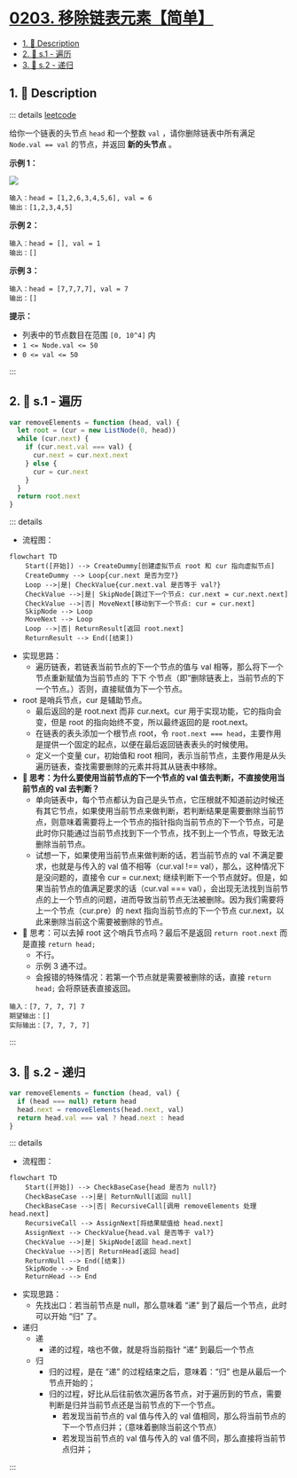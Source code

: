 # [0203. 移除链表元素【简单】](https://github.com/tnotesjs/TNotes.leetcode/tree/main/notes/0203.%20%E7%A7%BB%E9%99%A4%E9%93%BE%E8%A1%A8%E5%85%83%E7%B4%A0%E3%80%90%E7%AE%80%E5%8D%95%E3%80%91)

<!-- region:toc -->

- [1. 📝 Description](#1--description)
- [2. 🎯 s.1 - 遍历](#2--s1---遍历)
- [3. 🎯 s.2 - 递归](#3--s2---递归)

<!-- endregion:toc -->

## 1. 📝 Description

::: details [leetcode](https://leetcode.cn/problems/remove-linked-list-elements/)

给你一个链表的头节点 `head` 和一个整数 `val` ，请你删除链表中所有满足 `Node.val == val` 的节点，并返回 **新的头节点** 。

**示例 1：**

![](https://cdn.jsdelivr.net/gh/tnotesjs/imgs@main/2024-11-02-21-41-17.png)

```
输入：head = [1,2,6,3,4,5,6], val = 6
输出：[1,2,3,4,5]
```

**示例 2：**

```
输入：head = [], val = 1
输出：[]
```

**示例 3：**

```
输入：head = [7,7,7,7], val = 7
输出：[]
```

**提示：**

- 列表中的节点数目在范围 `[0, 10^4]` 内
- `1 <= Node.val <= 50`
- `0 <= val <= 50`

:::

## 2. 🎯 s.1 - 遍历

```js
var removeElements = function (head, val) {
  let root = (cur = new ListNode(0, head))
  while (cur.next) {
    if (cur.next.val === val) {
      cur.next = cur.next.next
    } else {
      cur = cur.next
    }
  }
  return root.next
}
```

::: details

- 流程图：

```mermaid
flowchart TD
    Start([开始]) --> CreateDummy[创建虚拟节点 root 和 cur 指向虚拟节点]
    CreateDummy --> Loop{cur.next 是否为空?}
    Loop -->|是| CheckValue{cur.next.val 是否等于 val?}
    CheckValue -->|是| SkipNode[跳过下一个节点: cur.next = cur.next.next]
    CheckValue -->|否| MoveNext[移动到下一个节点: cur = cur.next]
    SkipNode --> Loop
    MoveNext --> Loop
    Loop -->|否| ReturnResult[返回 root.next]
    ReturnResult --> End([结束])
```

- 实现思路：
  - 遍历链表，若链表当前节点的下一个节点的值与 val 相等，那么将下一个节点重新赋值为当前节点的 下下 个节点（即“删除链表上，当前节点的下一个节点。）否则，直接赋值为下一个节点。
- root 是哨兵节点，cur 是辅助节点。
  - 最后返回的是 root.next 而非 cur.next。cur 用于实现功能，它的指向会变，但是 root 的指向始终不变，所以最终返回的是 root.next。
  - 在链表的表头添加一个根节点 root，令 `root.next === head`，主要作用是提供一个固定的起点，以便在最后返回链表表头的时候使用。
  - 定义一个变量 cur，初始值和 root 相同，表示当前节点，主要作用是从头遍历链表，查找需要删除的元素并将其从链表中移除。
- **🤔 思考：为什么要使用当前节点的下一个节点的 val 值去判断，不直接使用当前节点的 val 去判断？**
  - 单向链表中，每个节点都认为自己是头节点，它压根就不知道前边时候还有其它节点，如果使用当前节点来做判断，若判断结果是需要删除当前节点，则意味着需要将上一个节点的指针指向当前节点的下一个节点，可是此时你只能通过当前节点找到下一个节点，找不到上一个节点，导致无法删除当前节点。
  - 试想一下，如果使用当前节点来做判断的话，若当前节点的 val 不满足要求，也就是与传入的 val 值不相等（cur.val !== val），那么，这种情况下是没问题的，直接令 cur = cur.next; 继续判断下一个节点就好。但是，如果当前节点的值满足要求的话（cur.val === val），会出现无法找到当前节点的上一个节点的问题，进而导致当前节点无法被删除。因为我们需要将上一个节点（cur.pre）的 next 指向当前节点的下一个节点 cur.next，以此来删除当前这个需要被删除的节点。
- 🤔 思考：可以去掉 root 这个哨兵节点吗？最后不是返回 `return root.next` 而是直接 `return head;`
  - 不行。
  - 示例 3 通不过。
  - 会报错的特殊情况：若第一个节点就是需要被删除的话，直接 `return head;` 会将原链表直接返回。

```text
输入：[7, 7, 7, 7] 7
期望输出：[]
实际输出：[7, 7, 7, 7]
```

:::

## 3. 🎯 s.2 - 递归

```js
var removeElements = function (head, val) {
  if (head === null) return head
  head.next = removeElements(head.next, val)
  return head.val === val ? head.next : head
}
```

::: details

- 流程图：

```mermaid
flowchart TD
    Start([开始]) --> CheckBaseCase{head 是否为 null?}
    CheckBaseCase -->|是| ReturnNull[返回 null]
    CheckBaseCase -->|否| RecursiveCall[调用 removeElements 处理 head.next]
    RecursiveCall --> AssignNext[将结果赋值给 head.next]
    AssignNext --> CheckValue{head.val 是否等于 val?}
    CheckValue -->|是| SkipNode[返回 head.next]
    CheckValue -->|否| ReturnHead[返回 head]
    ReturnNull --> End([结束])
    SkipNode --> End
    ReturnHead --> End
```

- 实现思路：
  - 先找出口：若当前节点是 null，那么意味着 “递” 到了最后一个节点，此时可以开始 “归” 了。
- 递归
  - 递
    - 递的过程，啥也不做，就是将当前指针 “递” 到最后一个节点
  - 归
    - 归的过程，是在 “递” 的过程结束之后，意味着：“归” 也是从最后一个节点开始的；
    - 归的过程，好比从后往前依次遍历各节点，对于遍历到的节点，需要判断是归并当前节点还是当前节点的下一个节点。
      - 若发现当前节点的 val 值与传入的 val 值相同，那么将当前节点的下一个节点归并；（意味着删除当前这个节点）
      - 若发现当前节点的 val 值与传入的 val 值不同，那么直接将当前节点归并；

:::
